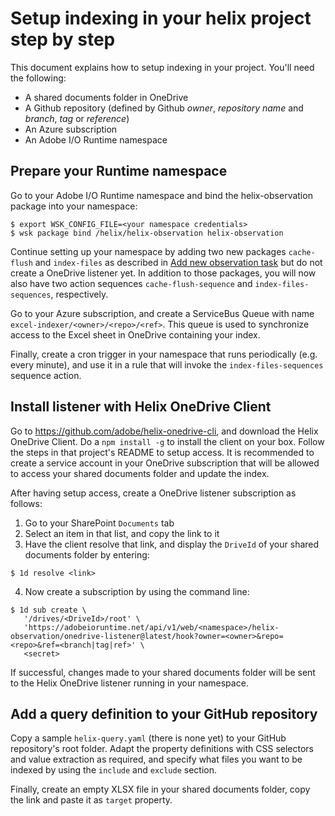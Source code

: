# Setup indexing in your helix project step by step

This document explains how to setup indexing in your project. You'll need the following:
- A shared documents folder in OneDrive
- A Github repository (defined by Github *owner*, *repository name* and *branch*, *tag* or *reference*)
- An Azure subscription
- An Adobe I/O Runtime namespace

## Prepare your Runtime namespace

Go to your Adobe I/O Runtime namespace and bind the helix-observation package into your namespace:

```
$ export WSK_CONFIG_FILE=<your namespace credentials>
$ wsk package bind /helix/helix-observation helix-observation
```

Continue setting up your namespace by adding two new packages `cache-flush` and `index-files` as described in [Add new observation task](./observation/howto-add-task.md) but do not create a OneDrive listener yet. In addition to those packages, you will now also have two action sequences `cache-flush-sequence` and `index-files-sequences`, respectively.

Go to your Azure subscription, and create a ServiceBus Queue with name `excel-indexer/<owner>/<repo>/<ref>`. This queue is used to synchronize access to the Excel sheet in OneDrive containing your index.

Finally, create a cron trigger in your namespace that runs periodically (e.g. every minute), and use it in a rule that will invoke the `index-files-sequences` sequence action.

## Install listener with Helix OneDrive Client

Go to https://github.com/adobe/helix-onedrive-cli, and download the Helix OneDrive Client. Do a `npm install -g` to install the client on your box. Follow the steps in that project's README to setup access. It is recommended to create a service account in your OneDrive subscription that will be allowed to access your shared documents folder and update the index.

After having setup access, create a OneDrive listener subscription as follows:

1. Go to your SharePoint `Documents` tab
1. Select an item in that list, and copy the link to it
1. Have the client resolve that link, and display the `DriveId` of your shared documents folder by entering:
```
$ 1d resolve <link>
```
4. Now create a subscription by using the command line:
```
$ 1d sub create \
   '/drives/<DriveId>/root' \
   'https://adobeioruntime.net/api/v1/web/<namespace>/helix-observation/onedrive-listener@latest/hook?owner=<owner>&repo=<repo>&ref=<branch|tag|ref>' \
   <secret>
```
If successful, changes made to your shared documents folder will be sent to the Helix OneDrive listener running in your namespace.

## Add a query definition to your GitHub repository

Copy a sample `helix-query.yaml` (there is none yet) to your GitHub repository's root folder. Adapt the property definitions with CSS selectors and value extraction as required, and specify what files you want to be indexed by using the `include` and `exclude` section.

Finally, create an empty XLSX file in your shared documents folder, copy the link and paste it as `target` property.
